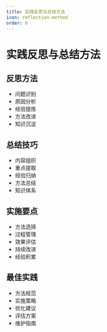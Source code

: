 ```yaml
---
title: 实践反思与总结方法
icon: reflection-method
order: 6
---
```


# 实践反思与总结方法

## 反思方法
- 问题识别
- 原因分析
- 经验提炼
- 方法改进
- 知识沉淀

## 总结技巧
- 内容组织
- 重点提取
- 经验归纳
- 方法总结
- 知识体系

## 实施要点
- 方法选择
- 过程管理
- 效果评估
- 持续改进
- 经验积累

## 最佳实践
- 方法规范
- 实施策略
- 优化建议
- 评估方案
- 维护指南

